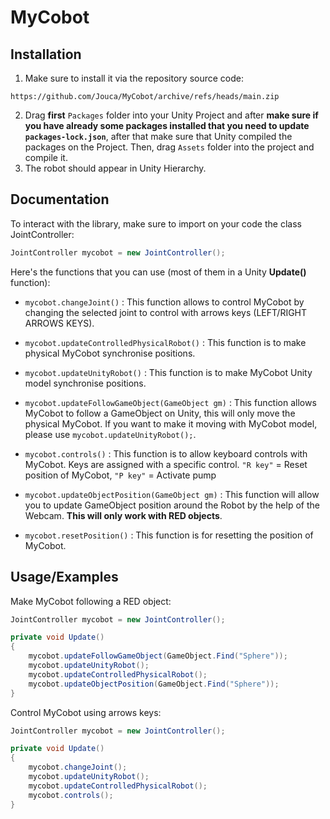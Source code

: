 
# MyCobot




## Installation

1. Make sure to install it via the repository source code:
```
https://github.com/Jouca/MyCobot/archive/refs/heads/main.zip
```
2. Drag **first** `Packages` folder into your Unity Project and after **make sure if you have already some packages installed that you need to update `packages-lock.json`**, after that make sure that Unity compiled the packages on the Project. Then, drag `Assets` folder into the project and compile it.
3. The robot should appear in Unity Hierarchy.

## Documentation

To interact with the library, make sure to import on your code the class JointController:
```cs
JointController mycobot = new JointController();
```

Here's the functions that you can use (most of them in a Unity **Update()** function):

- `mycobot.changeJoint()` : This function allows to control MyCobot by changing the selected joint to control with arrows keys (LEFT/RIGHT ARROWS KEYS).

- `mycobot.updateControlledPhysicalRobot()` : This function is to make physical MyCobot synchronise positions.

- `mycobot.updateUnityRobot()` : This function is to make MyCobot Unity model synchronise positions.

- `mycobot.updateFollowGameObject(GameObject gm)` : This function allows MyCobot to follow a GameObject on Unity, this will only move the physical MyCobot. If you want to make it moving with MyCobot model, please use `mycobot.updateUnityRobot();`.

- `mycobot.controls()` : This function is to allow keyboard controls with MyCobot. Keys are assigned with a specific control. `"R key"` = Reset position of MyCobot, `"P key"` = Activate pump

- `mycobot.updateObjectPosition(GameObject gm)` : This function will allow you to update GameObject position around the Robot by the help of the Webcam. **This will only work with RED objects**.

- `mycobot.resetPosition()` : This function is for resetting the position of MyCobot.
## Usage/Examples

Make MyCobot following a RED object:

```cs
JointController mycobot = new JointController();

private void Update()
{
    mycobot.updateFollowGameObject(GameObject.Find("Sphere"));
    mycobot.updateUnityRobot();
    mycobot.updateControlledPhysicalRobot();
    mycobot.updateObjectPosition(GameObject.Find("Sphere"));
}
```

Control MyCobot using arrows keys:

```cs
JointController mycobot = new JointController();

private void Update()
{
    mycobot.changeJoint();
    mycobot.updateUnityRobot();
    mycobot.updateControlledPhysicalRobot();
    mycobot.controls();
}
```

